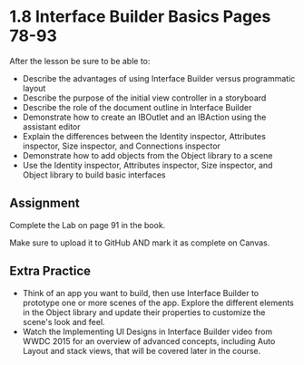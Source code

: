 #  1.8 Interface Builder Basics  Pages 78-93 #

After the lesson be sure to be able to:
- Describe the advantages of using Interface Builder versus programmatic layout
- Describe the purpose of the initial view controller in a storyboard
- Describe the role of the document outline in Interface Builder
- Demonstrate how to create an IBOutlet and an IBAction using the assistant editor
- Explain the differences between the Identity inspector, Attributes inspector, Size inspector, and Connections inspector
- Demonstrate how to add objects from the Object library to a scene
- Use the Identity inspector, Attributes inspector, Size inspector, and Object library to build basic interfaces

## Assignment ##

Complete the Lab on page 91 in the book.

Make sure to upload it to GitHub AND mark it as complete on Canvas.

## Extra Practice ##

- Think of an app you want to build, then use Interface Builder to prototype one or more scenes of the app. Explore the different elements in the Object library and update their properties to customize the scene's look and feel.
- Watch the Implementing UI Designs in Interface Builder video from WWDC 2015 for an overview of advanced concepts, including Auto Layout and stack views, that will be covered later in the course.
